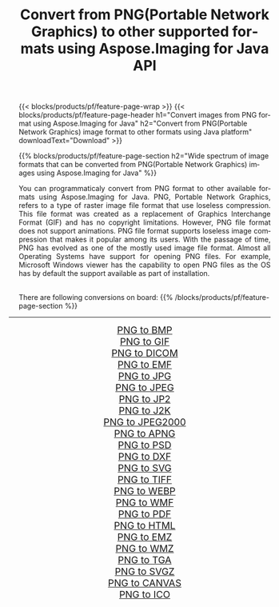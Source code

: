 ﻿---
title: Convert from PNG(Portable Network Graphics) to other supported formats using Aspose.Imaging for Java API 
weight: 3920
url: /java/conversion/from/png/ 
lang: en
langdirlevel: 2
locales: zh-hans,ja,it,ru,de,es,fr,nl,id,lt,pl,pt,vi,tr,ko,zh-hant,ar,hi,th,sv,cs,uk,he
description: Aspose.Imaging API can easily convert from PNG(Portable Network Graphics) to other formats using Java platform
---

{{< blocks/products/pf/feature-page-wrap >}}
{{< blocks/products/pf/feature-page-header h1="Convert images from PNG format using Aspose.Imaging for Java" h2="Convert from PNG(Portable Network Graphics) image format to other formats using Java platform" downloadText="Download" >}}


{{% blocks/products/pf/feature-page-section  h2="Wide spectrum of image formats that can be converted from PNG(Portable Network Graphics) images using Aspose.Imaging for Java" %}}
<p align=justify>You can programmaticaly convert from PNG format to other available formats using 
Aspose.Imaging for Java. PNG, Portable Network Graphics, refers to a type of raster image file format that use loseless compression. This file format was created as a replacement of Graphics Interchange Format (GIF) and has no copyright limitations. However, PNG file format does not support animations. PNG file format supports loseless image compression that makes it popular among its users. With the passage of time, PNG has evolved as one of the mostly used image file format. Almost all Operating Systems have support for opening PNG files. For example, Microsoft Windows viewer has the capability to open PNG files as the OS has by default the support available as part of installation.</p>
<br/>
There are following conversions on board:
{{% /blocks/products/pf/feature-page-section %}}
<div class="container-fluid productfamilypage bg-gray">
    <div class="convertypes bg-gray agp-content section">
        <div class="container">
		<hr style="margin-left:-20px;"/>
		<div class="row other-converters" style="gap: 10px;font-size: 19px;text-align:center;">
		    <div class='col-md-2 other-converter remove-lp remove-rp'><a href="/imaging/java/conversion/png-to-bmp/" style="padding:15px;">PNG to BMP</a></div><div class='col-md-2 other-converter remove-lp remove-rp'><a href="/imaging/java/conversion/png-to-gif/" style="padding:15px;">PNG to GIF</a></div><div class='col-md-2 other-converter remove-lp remove-rp'><a href="/imaging/java/conversion/png-to-dicom/" style="padding:15px;">PNG to DICOM</a></div><div class='col-md-2 other-converter remove-lp remove-rp'><a href="/imaging/java/conversion/png-to-emf/" style="padding:15px;">PNG to EMF</a></div><div class='col-md-2 other-converter remove-lp remove-rp'><a href="/imaging/java/conversion/png-to-jpg/" style="padding:15px;">PNG to JPG</a></div><div class='col-md-2 other-converter remove-lp remove-rp'><a href="/imaging/java/conversion/png-to-jpeg/" style="padding:15px;">PNG to JPEG</a></div><div class='col-md-2 other-converter remove-lp remove-rp'><a href="/imaging/java/conversion/png-to-jp2/" style="padding:15px;">PNG to JP2</a></div><div class='col-md-2 other-converter remove-lp remove-rp'><a href="/imaging/java/conversion/png-to-j2k/" style="padding:15px;">PNG to J2K</a></div><div class='col-md-2 other-converter remove-lp remove-rp'><a href="/imaging/java/conversion/png-to-jpeg2000/" style="padding:15px;">PNG to JPEG2000</a></div><div class='col-md-2 other-converter remove-lp remove-rp'><a href="/imaging/java/conversion/png-to-apng/" style="padding:15px;">PNG to APNG</a></div><div class='col-md-2 other-converter remove-lp remove-rp'><a href="/imaging/java/conversion/png-to-psd/" style="padding:15px;">PNG to PSD</a></div><div class='col-md-2 other-converter remove-lp remove-rp'><a href="/imaging/java/conversion/png-to-dxf/" style="padding:15px;">PNG to DXF</a></div><div class='col-md-2 other-converter remove-lp remove-rp'><a href="/imaging/java/conversion/png-to-svg/" style="padding:15px;">PNG to SVG</a></div><div class='col-md-2 other-converter remove-lp remove-rp'><a href="/imaging/java/conversion/png-to-tiff/" style="padding:15px;">PNG to TIFF</a></div><div class='col-md-2 other-converter remove-lp remove-rp'><a href="/imaging/java/conversion/png-to-webp/" style="padding:15px;">PNG to WEBP</a></div><div class='col-md-2 other-converter remove-lp remove-rp'><a href="/imaging/java/conversion/png-to-wmf/" style="padding:15px;">PNG to WMF</a></div><div class='col-md-2 other-converter remove-lp remove-rp'><a href="/imaging/java/conversion/png-to-pdf/" style="padding:15px;">PNG to PDF</a></div><div class='col-md-2 other-converter remove-lp remove-rp'><a href="/imaging/java/conversion/png-to-html/" style="padding:15px;">PNG to HTML</a></div><div class='col-md-2 other-converter remove-lp remove-rp'><a href="/imaging/java/conversion/png-to-emz/" style="padding:15px;">PNG to EMZ</a></div><div class='col-md-2 other-converter remove-lp remove-rp'><a href="/imaging/java/conversion/png-to-wmz/" style="padding:15px;">PNG to WMZ</a></div><div class='col-md-2 other-converter remove-lp remove-rp'><a href="/imaging/java/conversion/png-to-tga/" style="padding:15px;">PNG to TGA</a></div><div class='col-md-2 other-converter remove-lp remove-rp'><a href="/imaging/java/conversion/png-to-svgz/" style="padding:15px;">PNG to SVGZ</a></div><div class='col-md-2 other-converter remove-lp remove-rp'><a href="/imaging/java/conversion/png-to-canvas/" style="padding:15px;">PNG to CANVAS</a></div><div class='col-md-2 other-converter remove-lp remove-rp'><a href="/imaging/java/conversion/png-to-ico/" style="padding:15px;">PNG to ICO</a></div>
                </div>
        </div>
    </div>
</div>
<br/>

